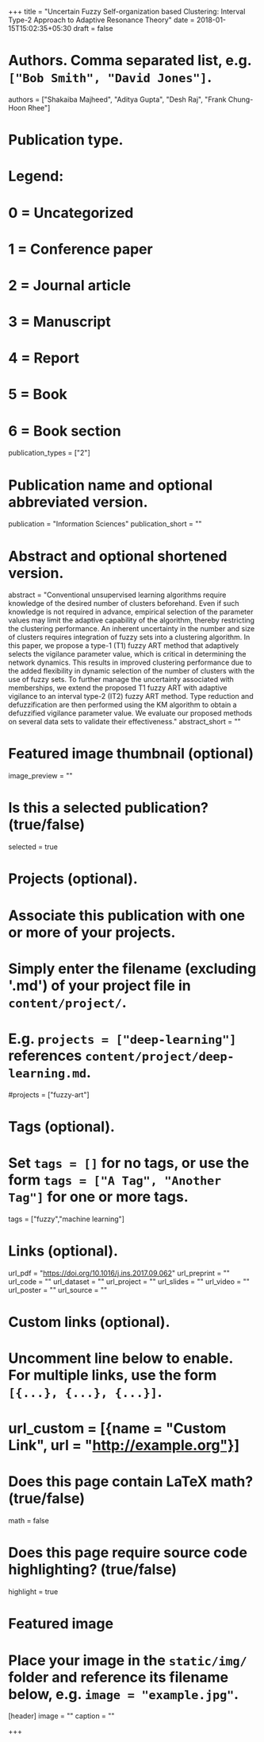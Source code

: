 +++
title = "Uncertain Fuzzy Self-organization based Clustering: Interval Type-2 Approach to Adaptive Resonance Theory"
date = 2018-01-15T15:02:35+05:30
draft = false

# Authors. Comma separated list, e.g. `["Bob Smith", "David Jones"]`.
authors = ["Shakaiba Majheed", "Aditya Gupta", "Desh Raj", "Frank Chung-Hoon Rhee"]

# Publication type.
# Legend:
# 0 = Uncategorized
# 1 = Conference paper
# 2 = Journal article
# 3 = Manuscript
# 4 = Report
# 5 = Book
# 6 = Book section
publication_types = ["2"]

# Publication name and optional abbreviated version.
publication = "Information Sciences"
publication_short = ""

# Abstract and optional shortened version.
abstract = "Conventional unsupervised learning algorithms require knowledge of the desired number of clusters beforehand. Even if such knowledge is not required in advance, empirical selection of the parameter values may limit the adaptive capability of the algorithm, thereby restricting the clustering performance. An inherent uncertainty in the number and size of clusters requires integration of fuzzy sets into a clustering algorithm. In this paper, we propose a type-1 (T1) fuzzy ART method that adaptively selects the vigilance parameter value, which is critical in determining the network dynamics. This results in improved clustering performance due to the added flexibility in dynamic selection of the number of clusters with the use of fuzzy sets. To further manage the uncertainty associated with memberships, we extend the proposed T1 fuzzy ART with adaptive vigilance to an interval type-2 (IT2) fuzzy ART method. Type reduction and defuzzification are then performed using the KM algorithm to obtain a defuzzified vigilance parameter value. We evaluate our proposed methods on several data sets to validate their effectiveness."
abstract_short = ""

# Featured image thumbnail (optional)
image_preview = ""

# Is this a selected publication? (true/false)
selected = true

# Projects (optional).
#   Associate this publication with one or more of your projects.
#   Simply enter the filename (excluding '.md') of your project file in `content/project/`.
#   E.g. `projects = ["deep-learning"]` references `content/project/deep-learning.md`.
#projects = ["fuzzy-art"]

# Tags (optional).
#   Set `tags = []` for no tags, or use the form `tags = ["A Tag", "Another Tag"]` for one or more tags.
tags = ["fuzzy","machine learning"]

# Links (optional).
url_pdf = "https://doi.org/10.1016/j.ins.2017.09.062"
url_preprint = ""
url_code = ""
url_dataset = ""
url_project = ""
url_slides = ""
url_video = ""
url_poster = ""
url_source = ""

# Custom links (optional).
#   Uncomment line below to enable. For multiple links, use the form `[{...}, {...}, {...}]`.
# url_custom = [{name = "Custom Link", url = "http://example.org"}]

# Does this page contain LaTeX math? (true/false)
math = false

# Does this page require source code highlighting? (true/false)
highlight = true

# Featured image
# Place your image in the `static/img/` folder and reference its filename below, e.g. `image = "example.jpg"`.
[header]
image = ""
caption = ""

+++
